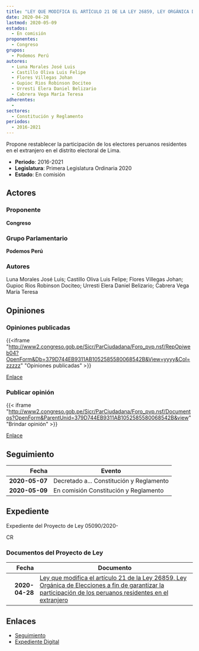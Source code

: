 ```yaml
---
title: "LEY QUE MODIFICA EL ARTÍCULO 21 DE LA LEY 26859, LEY ORGÁNICA DE ELECCIONES, A FIN DE GARANTIZAR LA PARTICIPACIÒN DE LOS PERUANOS RESIDENTES EN EL EXTRANJERO"
date: 2020-04-28
lastmod: 2020-05-09
estados: 
  - En comisión
proponentes: 
  - Congreso
grupos: 
  - Podemos Perú
autores: 
  - Luna Morales José Luis
  - Castillo Oliva Luis Felipe
  - Flores Villegas Johan
  - Gupioc Rios Robinson Dociteo
  - Urresti Elera Daniel Belizario
  - Cabrera Vega María Teresa
adherentes: 
  - 
sectores: 
  - Constitución y Reglamento
periodos: 
  - 2016-2021
---
```


Propone restablecer la participación de los electores peruanos residentes en el extranjero en el distrito electoral de Lima.

- **Periodo**: 2016-2021
- **Legislatura**: Primera Legislatura Ordinaria 2020
- **Estado**: En comisión

## Actores

### Proponente

**Congreso**

### Grupo Parlamentario

**Podemos Perú**

### Autores

Luna Morales José Luis; Castillo Oliva Luis Felipe; Flores Villegas Johan; Gupioc Rios Robinson Dociteo; Urresti Elera Daniel Belizario; Cabrera Vega María Teresa


## Opiniones

### Opiniones publicadas

{{<iframe "http://www2.congreso.gob.pe/Sicr/ParCiudadana/Foro_pvp.nsf/RepOpiweb04?OpenForm&Db=379D744EB9311AB1052585580068542B&View=yyyy&Col=zzzzz" "Opiniones publicadas" >}}

[Enlace](http://www2.congreso.gob.pe/Sicr/ParCiudadana/Foro_pvp.nsf/RepOpiweb04?OpenForm&Db=379D744EB9311AB1052585580068542B&View=yyyy&Col=zzzzz)
### Publicar opinión

{{< iframe "http://www2.congreso.gob.pe/Sicr/ParCiudadana/Foro_pvp.nsf/Documentos?OpenForm&ParentUnid=379D744EB9311AB1052585580068542B&view" "Brindar opinión" >}}

[Enlace](http://www2.congreso.gob.pe/Sicr/ParCiudadana/Foro_pvp.nsf/Documentos?OpenForm&ParentUnid=379D744EB9311AB1052585580068542B&view)

## Seguimiento

| Fecha | Evento |
|------:|--------|
| **2020-05-07** | Decretado a... Constitución y Reglamento|
| **2020-05-09** | En comisión Constitución y Reglamento|


## Expediente

Expediente del Proyecto de Ley 05090/2020-

CR


### Documentos del Proyecto de Ley

| Fecha | Documento |
|------:|--------|
| **2020-04-28** | [Ley que modifica el artículo 21 de la Ley 26859, Ley Orgánica de Elecciones a fin de garantizar la participación de los peruanos residentes en el extranjero](http://www.leyes.congreso.gob.pe/Documentos/2016_2021/Proyectos_de_Ley_y_de_Resoluciones_Legislativas/PL05090_20200428.pdf) |

## Enlaces 

- [Seguimiento](http://www2.congreso.gob.pe/Sicr/TraDocEstProc/CLProLey2016.nsf/f7fff46988ca05b1052578e100829cc7/24d81186cef4eb6b05258558007476a2?OpenDocument)
- [Expediente Digital](http://www2.congreso.gob.pe/Sicr/TraDocEstProc/CLProLey2016.nsf/f7fff46988ca05b1052578e100829cc7/24d81186cef4eb6b05258558007476a2?OpenDocument&Click=05257FB7005EB655.eb71d0cf91d8294e05256cdf006b5706/$Body/0.1C6C)
